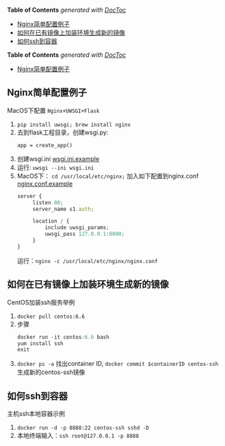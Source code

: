 <!-- START doctoc generated TOC please keep comment here to allow auto update -->
<!-- DON'T EDIT THIS SECTION, INSTEAD RE-RUN doctoc TO UPDATE -->
**Table of Contents**  *generated with [DocToc](https://github.com/thlorenz/doctoc)*

- [Nginx简单配置例子](#nginx%E7%AE%80%E5%8D%95%E9%85%8D%E7%BD%AE%E4%BE%8B%E5%AD%90)
- [如何在已有镜像上加装环境生成新的镜像](#%E5%A6%82%E4%BD%95%E5%9C%A8%E5%B7%B2%E6%9C%89%E9%95%9C%E5%83%8F%E4%B8%8A%E5%8A%A0%E8%A3%85%E7%8E%AF%E5%A2%83%E7%94%9F%E6%88%90%E6%96%B0%E7%9A%84%E9%95%9C%E5%83%8F)
- [如何ssh到容器](#%E5%A6%82%E4%BD%95ssh%E5%88%B0%E5%AE%B9%E5%99%A8)

<!-- END doctoc generated TOC please keep comment here to allow auto update -->

**Table of Contents**  *generated with [DocToc](https://github.com/thlorenz/doctoc)*

- [Nginx简单配置例子](#markdown-header-nginx%E7%AE%80%E5%8D%95%E9%85%8D%E7%BD%AE%E4%BE%8B%E5%AD%90)

## Nginx简单配置例子
MacOS下配置 `Nginx+UWSGI+Flask`
1. ```pip install uwsgi; brew install nginx```
2. 去到flask工程目录，创建wsgi.py:
    ```
    app = create_app()
    ```
3. 创建wsgi.ini [wsgi.ini.example](./nginx_simple_example/wsgi.ini)
4. 运行: ```uwsgi --ini wsgi.ini```
5. MacOS下：
   ```cd /usr/local/etc/nginx;``` 加入如下配置到nginx.conf [nginx.conf.example](./nginx_simple_example/nginx.conf)
   ```js
   server {
        listen 80;
        server_name s1.auth;

        location / {
            include uwsgi_params;
            uwsgi_pass 127.0.0.1:8000;
        }
   }
   ```
   运行：```nginx -c /usr/local/etc/nginx/nginx.conf```

## 如何在已有镜像上加装环境生成新的镜像
CentOS加装ssh服务举例
1. ```docker pull centos:6.6```
2. 步骤
   ```js
   docker run -it centos:6.6 bash
   yum install ssh
   exit
   ```
3. ```docker ps -a``` 找出container ID, ```docker commit $containerID centos-ssh```生成新的centos-ssh镜像

## 如何ssh到容器
主机ssh本地容器示例
1. ```docker run -d -p 8888:22 centos-ssh sshd -D```
2. 本地终端输入：```ssh root@127.0.0.1 -p 8888```

